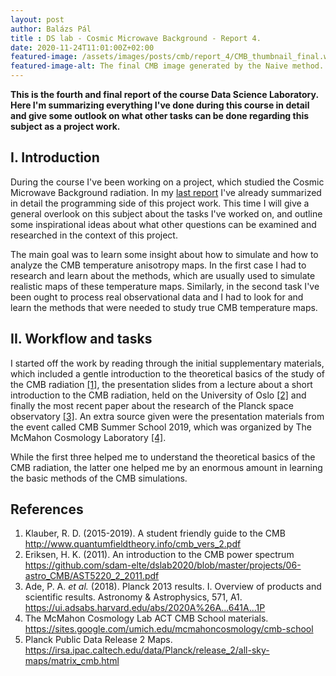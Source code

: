 ```yaml
---
layout: post
author: Balázs Pál
title : DS lab - Cosmic Microwave Background - Report 4.
date: 2020-11-24T11:01:00Z+02:00
featured-image: /assets/images/posts/cmb/report_4/CMB_thumbnail_final.webp
featured-image-alt: The final CMB image generated by the Naive method.
---
```

<b>
This is the fourth and final report of the course Data Science Laboratory. Here I'm summarizing everything I've done during this course in detail and give some outlook on what other tasks can be done regarding this subject as a project work.
</b>

## I. Introduction
During the course I've been working on a project, which studied the Cosmic Microwave Background radiation. In my [last report](/2020/11/11/cmb_report_3.html) I've already summarized in detail the programming side of this project work. This time I will give a general overlook on this subject about the tasks I've worked on, and outline some inspirational ideas about what other questions can be examined and researched in the context of this project.

The main goal was to learn some insight about how to simulate and how to analyze the CMB temperature anisotropy maps. In the first case I had to research and learn about the methods, which are usually used to simulate realistic maps of these temperature maps. Similarly, in the second task I've been ought to process real observational data and I had to look for and learn the methods that were needed to study true CMB temperature maps.


## II. Workflow and tasks
I started off the work by reading through the initial supplementary materials, which included a gentle introduction to the theoretical basics of the study of the CMB radiation <a href="#cite1">[1]</a>, the presentation slides from a lecture about a short introduction to the CMB radiation, held on the University of Oslo <a href="#cite2">[2]</a> and finally the most recent paper about the research of the Planck space observatory <a href="#cite3">[3]</a>. An extra source given were the presentation materials from the event called CMB Summer School 2019, which was organized by The McMahon Cosmology Laboratory <a href="#cite4">[4]</a>.

While the first three helped me to understand the theoretical basics of the CMB radiation, the latter one helped me by an enormous amount in learning the basic methods of the CMB simulations.


## References
<div class="references">
  <ol>
    <li><a id="cite1"></a>Klauber, R. D. (2015-2019). A student friendly guide to the CMB <a target="_blank" rel="noopener noreferrer" href="http://www.quantumfieldtheory.info/cmb_vers_2.pdf">http://www.quantumfieldtheory.info/cmb_vers_2.pdf</a></li>
    <li><a id="cite2"></a>Eriksen, H. K. (2011). An introduction to the CMB power spectrum <a target="_blank" rel="noopener noreferrer" href="https://github.com/sdam-elte/dslab2020/blob/master/projects/06-astro_CMB/AST5220_2_2011.pdf">https://github.com/sdam-elte/dslab2020/blob/master/projects/06-astro_CMB/AST5220_2_2011.pdf</a></li>
    <li><a id="cite3"></a>Ade, P. A. <i>et al.</i> (2018). Planck 2013 results. I. Overview of products and scientific results. Astronomy & Astrophysics, 571, A1. <a href="https://ui.adsabs.harvard.edu/abs/2020A%26A...641A...1P">https://ui.adsabs.harvard.edu/abs/2020A%26A...641A...1P</a></li>
    <li><a id="cite4"></a>The McMahon Cosmology Lab ACT CMB School materials. <a target="_blank" rel="noopener noreferrer" href="https://sites.google.com/umich.edu/mcmahoncosmology/cmb-school">https://sites.google.com/umich.edu/mcmahoncosmology/cmb-school</a></li>
    <li><a id="cite5"></a>Planck Public Data Release 2 Maps. <a target="_blank" rel="noopener noreferrer" href="https://irsa.ipac.caltech.edu/data/Planck/release_2/all-sky-maps/matrix_cmb.html">https://irsa.ipac.caltech.edu/data/Planck/release_2/all-sky-maps/matrix_cmb.html</a></li>
  </ol>
</div>